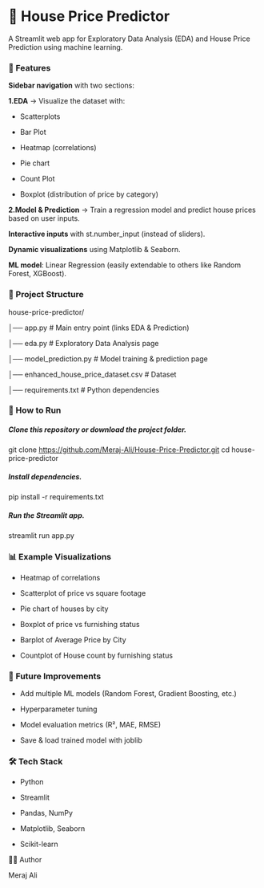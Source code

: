 # 🏡 House Price Predictor

A Streamlit web app for Exploratory Data Analysis (EDA) and House Price Prediction using machine learning.

### 📌 Features

**Sidebar navigation** with two sections:

**1.EDA** → Visualize the dataset with:

- Scatterplots

- Bar Plot

- Heatmap (correlations)

- Pie chart

- Count Plot

- Boxplot (distribution of price by category)

**2.Model & Prediction** → Train a regression model and predict house prices based on user inputs.

**Interactive inputs** with st.number_input (instead of sliders).

**Dynamic visualizations** using Matplotlib & Seaborn.

**ML model**: Linear Regression (easily extendable to others like Random Forest, XGBoost).

### 📂 Project Structure
house-price-predictor/

│── app.py                # Main entry point (links EDA & Prediction)

│── eda.py                # Exploratory Data Analysis page

│── model_prediction.py   # Model training & prediction page

│── enhanced_house_price_dataset.csv   # Dataset

│── requirements.txt      # Python dependencies


### 🚀 How to Run

##### Clone this repository or download the project folder.

git clone https://github.com/Meraj-Ali/House-Price-Predictor.git
cd house-price-predictor


##### Install dependencies.

pip install -r requirements.txt


##### Run the Streamlit app.

streamlit run app.py

### 📊 Example Visualizations

- Heatmap of correlations

- Scatterplot of price vs square footage

- Pie chart of houses by city

- Boxplot of price vs furnishing status

- Barplot of Average Price by City
  
- Countplot of House count by furnishing status

### 🧠 Future Improvements

- Add multiple ML models (Random Forest, Gradient Boosting, etc.)

- Hyperparameter tuning

- Model evaluation metrics (R², MAE, RMSE)

- Save & load trained model with joblib

### 🛠️ Tech Stack

- Python

- Streamlit

- Pandas, NumPy

- Matplotlib, Seaborn

- Scikit-learn

👨‍💻 Author

Meraj Ali
